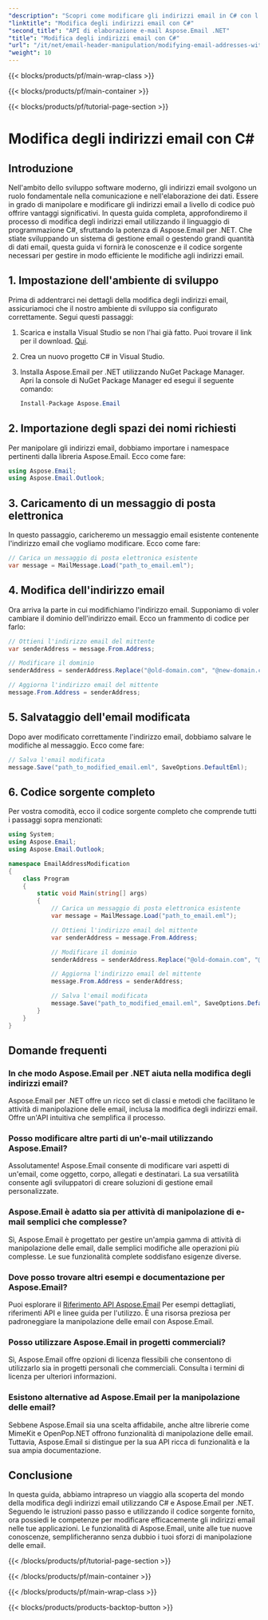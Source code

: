 ```yaml
---
"description": "Scopri come modificare gli indirizzi email in C# con l'aiuto di Aspose.Email per .NET. Segui questa guida passo passo per gestire gli indirizzi email in modo efficace."
"linktitle": "Modifica degli indirizzi email con C#"
"second_title": "API di elaborazione e-mail Aspose.Email .NET"
"title": "Modifica degli indirizzi email con C#"
"url": "/it/net/email-header-manipulation/modifying-email-addresses-with-csharp/"
"weight": 10
---
```


{{< blocks/products/pf/main-wrap-class >}}

{{< blocks/products/pf/main-container >}}

{{< blocks/products/pf/tutorial-page-section >}}

# Modifica degli indirizzi email con C#


## Introduzione

Nell'ambito dello sviluppo software moderno, gli indirizzi email svolgono un ruolo fondamentale nella comunicazione e nell'elaborazione dei dati. Essere in grado di manipolare e modificare gli indirizzi email a livello di codice può offrire vantaggi significativi. In questa guida completa, approfondiremo il processo di modifica degli indirizzi email utilizzando il linguaggio di programmazione C#, sfruttando la potenza di Aspose.Email per .NET. Che stiate sviluppando un sistema di gestione email o gestendo grandi quantità di dati email, questa guida vi fornirà le conoscenze e il codice sorgente necessari per gestire in modo efficiente le modifiche agli indirizzi email.


## 1. Impostazione dell'ambiente di sviluppo

Prima di addentrarci nei dettagli della modifica degli indirizzi email, assicuriamoci che il nostro ambiente di sviluppo sia configurato correttamente. Segui questi passaggi:

1. Scarica e installa Visual Studio se non l'hai già fatto. Puoi trovare il link per il download. [Qui](https://visualstudio.microsoft.com/downloads/).

2. Crea un nuovo progetto C# in Visual Studio.

3. Installa Aspose.Email per .NET utilizzando NuGet Package Manager. Apri la console di NuGet Package Manager ed esegui il seguente comando:
   
   ```csharp
   Install-Package Aspose.Email
   ```

## 2. Importazione degli spazi dei nomi richiesti

Per manipolare gli indirizzi email, dobbiamo importare i namespace pertinenti dalla libreria Aspose.Email. Ecco come fare:

```csharp
using Aspose.Email;
using Aspose.Email.Outlook;
```

## 3. Caricamento di un messaggio di posta elettronica

In questo passaggio, caricheremo un messaggio email esistente contenente l'indirizzo email che vogliamo modificare. Ecco come fare:

```csharp
// Carica un messaggio di posta elettronica esistente
var message = MailMessage.Load("path_to_email.eml");
```

## 4. Modifica dell'indirizzo email

Ora arriva la parte in cui modifichiamo l'indirizzo email. Supponiamo di voler cambiare il dominio dell'indirizzo email. Ecco un frammento di codice per farlo:

```csharp
// Ottieni l'indirizzo email del mittente
var senderAddress = message.From.Address;

// Modificare il dominio
senderAddress = senderAddress.Replace("@old-domain.com", "@new-domain.com");

// Aggiorna l'indirizzo email del mittente
message.From.Address = senderAddress;
```

## 5. Salvataggio dell'email modificata

Dopo aver modificato correttamente l'indirizzo email, dobbiamo salvare le modifiche al messaggio. Ecco come fare:

```csharp
// Salva l'email modificata
message.Save("path_to_modified_email.eml", SaveOptions.DefaultEml);
```

## 6. Codice sorgente completo

Per vostra comodità, ecco il codice sorgente completo che comprende tutti i passaggi sopra menzionati:

```csharp
using System;
using Aspose.Email;
using Aspose.Email.Outlook;

namespace EmailAddressModification
{
    class Program
    {
        static void Main(string[] args)
        {
            // Carica un messaggio di posta elettronica esistente
            var message = MailMessage.Load("path_to_email.eml");

            // Ottieni l'indirizzo email del mittente
            var senderAddress = message.From.Address;

            // Modificare il dominio
            senderAddress = senderAddress.Replace("@old-domain.com", "@new-domain.com");

            // Aggiorna l'indirizzo email del mittente
            message.From.Address = senderAddress;

            // Salva l'email modificata
            message.Save("path_to_modified_email.eml", SaveOptions.DefaultEml);
        }
    }
}
```

## Domande frequenti

### In che modo Aspose.Email per .NET aiuta nella modifica degli indirizzi email?

Aspose.Email per .NET offre un ricco set di classi e metodi che facilitano le attività di manipolazione delle email, inclusa la modifica degli indirizzi email. Offre un'API intuitiva che semplifica il processo.

### Posso modificare altre parti di un'e-mail utilizzando Aspose.Email?

Assolutamente! Aspose.Email consente di modificare vari aspetti di un'email, come oggetto, corpo, allegati e destinatari. La sua versatilità consente agli sviluppatori di creare soluzioni di gestione email personalizzate.

### Aspose.Email è adatto sia per attività di manipolazione di e-mail semplici che complesse?

Sì, Aspose.Email è progettato per gestire un'ampia gamma di attività di manipolazione delle email, dalle semplici modifiche alle operazioni più complesse. Le sue funzionalità complete soddisfano esigenze diverse.

### Dove posso trovare altri esempi e documentazione per Aspose.Email?

Puoi esplorare il [Riferimento API Aspose.Email](https://reference.aspose.com/email/net/) Per esempi dettagliati, riferimenti API e linee guida per l'utilizzo. È una risorsa preziosa per padroneggiare la manipolazione delle email con Aspose.Email.

### Posso utilizzare Aspose.Email in progetti commerciali?

Sì, Aspose.Email offre opzioni di licenza flessibili che consentono di utilizzarlo sia in progetti personali che commerciali. Consulta i termini di licenza per ulteriori informazioni.

### Esistono alternative ad Aspose.Email per la manipolazione delle email?

Sebbene Aspose.Email sia una scelta affidabile, anche altre librerie come MimeKit e OpenPop.NET offrono funzionalità di manipolazione delle email. Tuttavia, Aspose.Email si distingue per la sua API ricca di funzionalità e la sua ampia documentazione.

## Conclusione

In questa guida, abbiamo intrapreso un viaggio alla scoperta del mondo della modifica degli indirizzi email utilizzando C# e Aspose.Email per .NET. Seguendo le istruzioni passo passo e utilizzando il codice sorgente fornito, ora possiedi le competenze per modificare efficacemente gli indirizzi email nelle tue applicazioni. Le funzionalità di Aspose.Email, unite alle tue nuove conoscenze, semplificheranno senza dubbio i tuoi sforzi di manipolazione delle email.

{{< /blocks/products/pf/tutorial-page-section >}}

{{< /blocks/products/pf/main-container >}}

{{< /blocks/products/pf/main-wrap-class >}}

{{< blocks/products/products-backtop-button >}}